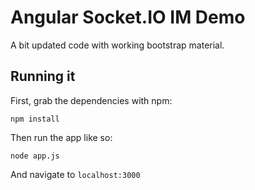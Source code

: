 # Angular Socket.IO IM Demo

A bit updated code with working bootstrap material.

## Running it

First, grab the dependencies with npm:

    npm install

Then run the app like so:

    node app.js

And navigate to `localhost:3000`
